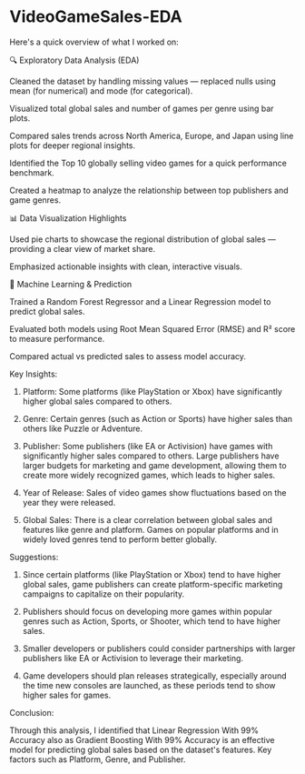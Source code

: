 # VideoGameSales-EDA

Here's a quick overview of what I worked on:

🔍 Exploratory Data Analysis (EDA)

Cleaned the dataset by handling missing values — replaced nulls using mean (for numerical) and mode (for categorical).

Visualized total global sales and number of games per genre using bar plots.

Compared sales trends across North America, Europe, and Japan using line plots for deeper regional insights.

Identified the Top 10 globally selling video games for a quick performance benchmark.

Created a heatmap to analyze the relationship between top publishers and game genres.

📊 Data Visualization Highlights

Used pie charts to showcase the regional distribution of global sales — providing a clear view of market share.

Emphasized actionable insights with clean, interactive visuals.

🤖 Machine Learning & Prediction

Trained a Random Forest Regressor and a Linear Regression model to predict global sales.

Evaluated both models using Root Mean Squared Error (RMSE) and R² score to measure performance.

Compared actual vs predicted sales to assess model accuracy.

Key Insights:

1. Platform: Some platforms (like PlayStation or Xbox) have significantly higher global sales compared to others.

2. Genre: Certain genres (such as Action or Sports) have higher sales than others like Puzzle or Adventure.

1. Publisher: Some publishers (like EA or Activision) have games with significantly higher sales compared to others. Large publishers have larger budgets for marketing and game development, allowing them to create more widely recognized games, which leads to higher sales.

2. Year of Release: Sales of video games show fluctuations based on the year they were released.

3. Global Sales: There is a clear correlation between global sales and features like genre and platform. Games on popular platforms and in widely loved genres tend to perform better globally.

Suggestions:

1. Since certain platforms (like PlayStation or Xbox) tend to have higher global sales, game publishers can create platform-specific marketing campaigns to capitalize on their popularity.

2. Publishers should focus on developing more games within popular genres such as Action, Sports, or Shooter, which tend to have higher sales.

3. Smaller developers or publishers could consider partnerships with larger publishers like EA or Activision to leverage their marketing.

4. Game developers should plan releases strategically, especially around the time new consoles are launched, as these periods tend to show higher sales for games.

Conclusion:

Through this analysis, I identified that Linear Regression With 99% Accuracy also as Gradient Boosting With 99% Accuracy is an effective model for predicting global sales based on the dataset's features. Key factors such as Platform, Genre, and Publisher.
